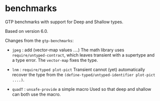 benchmarks
===

GTP benchmarks with support for Deep and Shallow types.

Based on version 6.0.

Changes from the `gtp-benchmarks`:

- `jpeg` : add (vector-map values ....)
  The math library uses `require/untyped-contract`, which leaves transient with
  a supertype and a type error. The `vector-map` fixes the type.

- `lnm` : `require/typed plot-pict`
  Transient cannot (yet) automatically recover the type from the
  `(define-typed/untyped-identifier plot-pict ....)`.

- `quadT` : `unsafe-provide` a simple macro
  Used so that deep and shallow can both use the macro.


